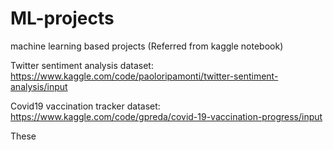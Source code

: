 # ML-projects
machine learning based projects (Referred from kaggle notebook)

Twitter sentiment analysis dataset: https://www.kaggle.com/code/paoloripamonti/twitter-sentiment-analysis/input

Covid19 vaccination tracker dataset: https://www.kaggle.com/code/gpreda/covid-19-vaccination-progress/input

These
